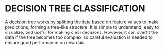 # DECISION TREE CLASSIFICATION

A decision tree works by splitting the data based on feature values to make predictions, forming a tree-like structure. It is simple to understand, easy to visualize, and useful for making clear decisions. However, it can overfit the data if the tree becomes too complex, so careful evaluation is needed to ensure good performance on new data.

